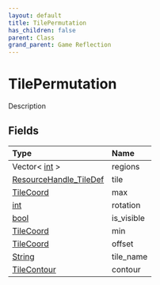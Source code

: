 ```yaml
---
layout: default
title: TilePermutation
has_children: false
parent: Class
grand_parent: Game Reflection
---
```

# TilePermutation
Description 

## Fields

| Type | Name |
|:----------|:--------------|
| Vector< [int](/riftbreaker-wiki/docs/game-reflection/enums/int/) > | regions |
| [ResourceHandle_TileDef](/riftbreaker-wiki/docs/game-reflection/components/resource_handle__tile_def/) | tile |
| [TileCoord](/riftbreaker-wiki/docs/game-reflection/classes/tile_coord/) | max |
| [int](/riftbreaker-wiki/docs/game-reflection/enums/int/) | rotation |
| [bool](/riftbreaker-wiki/docs/game-reflection/components/bool/) | is_visible |
| [TileCoord](/riftbreaker-wiki/docs/game-reflection/classes/tile_coord/) | min |
| [TileCoord](/riftbreaker-wiki/docs/game-reflection/classes/tile_coord/) | offset |
| [String](/riftbreaker-wiki/docs/game-reflection/components/string/) | tile_name |
| [TileContour](/riftbreaker-wiki/docs/game-reflection/classes/tile_contour/) | contour |

